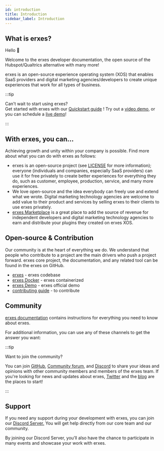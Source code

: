 ```yaml
---
id: introduction
title: Introduction
sidebar_label: Introduction
---
```



## What is erxes?

Hello 👋

Welcome to the erxes developer documentation, the open source of the Hubspot/Qualtrics alternative with many more!

erxes is an open-source experience operating system (XOS) that enables SaaS providers and digital marketing agencies/developers to create unique experiences that work for all types of business.    

:::tip

Can't wait to start using erxes?  
Get started with erxes with our <a href="" >Quickstart guide</a> ! Try out a <a href="">video demo</a>, or you can schedule a <a href="https://xosdemo.erxes.io/" target="_blank">live demo</a>!

:::



## With erxes, you can...

Achieving growth and unity within your company is possible. Find more about what you can do with erxes as follows:  

- erxes is an open-source project (see <a href="https://github.com/erxes/erxes/blob/master/LICENSE.md" target="_blank">LICENSE</a> for more information); everyone (individuals and companies, especially SaaS providers) can use it for free privately to create better experiences for everything they do, such as customer, employee, production, service, and many more experiences. 
- We love open-source and the idea everybody can freely use and extend what we wrote. Digital marketing technology agencies are welcome to add value to their product and services by selling erxes to their clients to use erxes privately. 
- <a href="https://erxes.io/marketplace" target="_blank">erxes Marketplace</a> is a great place to add the source of revenue for independent developers and digital marketing technology agencies to earn and distribute your plugins they created on erxes XOS. 




## Open-source & Contribution

Our community is at the heart of everything we do. We understand that people who contribute to a project are the main drivers who push a project forward. erxes core project, the documentation, and any related tool can be found in the erxes on GitHub. 

- <a href="https://github.com/erxes/erxes" target="_blank">erxes</a> - erxes codebase
- <a href="https://www.erxes.org/installation/docker" target="_blank">erxes Docker</a> - erxes containerized
- <a href="https://xosdemo.erxes.io/" target="_blank">erxes Demo</a> - erxes official demo 
- <a href="https://www.erxes.org/getting-started/contributing-guide" target="_blank">contributing guide</a> - to contribute


## Community

<a href="https://www.erxes.org/overview/deployment-overview" target="_blank">erxes documentation</a> contains instructions for everything you need to know about erxes. 

For additional information, you can use any of these channels to get the answer you want:


:::tip

Want to join the community?

You can join <a href="https://github.com/erxes/erxes" target="_blank">GitHub</a>, <a href="https://github.com/erxes/erxes/discussions" > Community forum</a>, and <a href=" https://discord.com/invite/aaGzy3gQK5" target="_blank">Discord</a> to share your ideas and opinions with other community members and members of the erxes team. If you're looking for news and updates about erxes, <a href="https://twitter.com/erxesHQ" target="_blank">Twitter</a> and the <a href="https://erxes.io/blog" target="_blank">blog</a> are the places to start!

:::


## Support

If you need any support during your development with erxes, you can join our <a href="https://discord.com/invite/aaGzy3gQK5" target="_blank">Discord Server.</a> You will get help directly from our core team and our community.


By joining our Discord Server, you’ll also have the chance to participate in many events and showcase your work with erxes.
